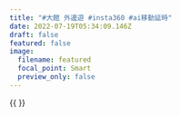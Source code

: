 ```yaml
---
title: "#大館 外邊遊 #insta360 #ai移動延時"
date: 2022-07-19T05:34:09.146Z
draft: false
featured: false
image:
  filename: featured
  focal_point: Smart
  preview_only: false
---
```

{{ <youtube id="DY-mR9APBwc" title="#大館 外邊遊 #insta360 #ai移動延時" >}}